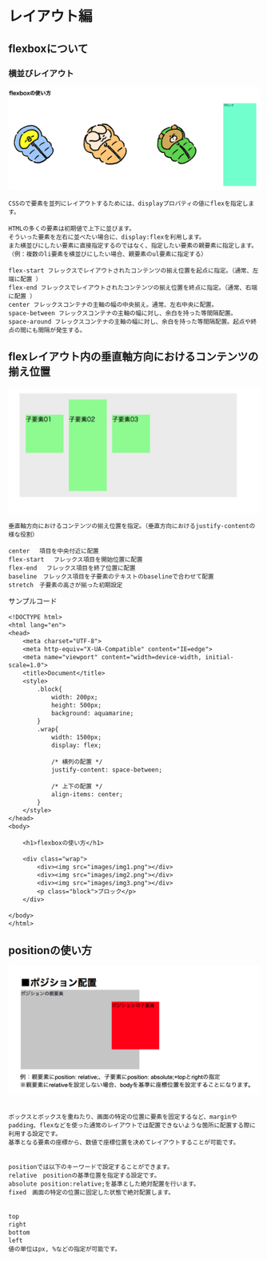# レイアウト編

## flexboxについて


### 横並びレイアウト
<!--<img src="images/flex.png" width="600px">-->
<img src="images/flex2.png" width="600px">

```
CSSので要素を並列にレイアウトするためには、displayプロパティの値にflexを指定します。

HTMLの多くの要素は初期値で上下に並びます。
そういった要素を左右に並べたい場合に、display:flexを利用します。
また横並びにしたい要素に直接指定するのではなく、指定したい要素の親要素に指定します。
（例：複数のli要素を横並びにしたい場合、親要素のul要素に指定する）

flex-start フレックスでレイアウトされたコンテンツの揃え位置を起点に指定。（通常、左端に配置 ）
flex-end フレックスでレイアウトされたコンテンツの揃え位置を終点に指定。（通常、右端に配置 ）
center フレックスコンテナの主軸の幅の中央揃え。通常、左右中央に配置。
space-between フレックスコンテナの主軸の幅に対し、余白を持った等間隔配置。
space-around フレックスコンテナの主軸の幅に対し、余白を持った等間隔配置。起点や終点の間にも間隔が発生する。

```

## flexレイアウト内の垂直軸方向におけるコンテンツの揃え位置

<img src="images/alineiteme.png" width="600px">

```
垂直軸方向におけるコンテンツの揃え位置を指定。（垂直方向におけるjustify-contentの様な役割）

center 　項目を中央付近に配置
flex-start 　フレックス項目を開始位置に配置
flex-end 　フレックス項目を終了位置に配置
baseline　フレックス項目を子要素のテキストのbaselineで合わせて配置
stretch　子要素の高さが揃った初期設定

```

サンプルコード
```
<!DOCTYPE html>
<html lang="en">
<head>
    <meta charset="UTF-8">
    <meta http-equiv="X-UA-Compatible" content="IE=edge">
    <meta name="viewport" content="width=device-width, initial-scale=1.0">
    <title>Document</title>
    <style>
        .block{
            width: 200px;
            height: 500px;
            background: aquamarine;
        }
        .wrap{
            width: 1500px;
            display: flex;

            /* 横列の配置 */
            justify-content: space-between;

            /* 上下の配置 */
            align-items: center;
        }
    </style>
</head>
<body>

    <h1>flexboxの使い方</h1>

    <div class="wrap">
        <div><img src="images/img1.png"></div>
        <div><img src="images/img2.png"></div>
        <div><img src="images/img3.png"></div>
        <p class="block">ブロック</p>
    </div>
    
</body>
</html>
```



## positionの使い方

<img src="images/position.png" width="600px">

```

ボックスとボックスを重ねたり、画面の特定の位置に要素を固定するなど、marginやpadding、flexなどを使った通常のレイアウトでは配置できないような箇所に配置する際に利用する設定です。
基準となる要素の座標から、数値で座標位置を决めてレイアウトすることが可能です。


positionでは以下のキーワードで設定することができます。
relative　positionの基準位置を指定する設定です。
absolute position:relative;を基準とした絶対配置を行います。
fixed　画面の特定の位置に固定した状態で絶対配置します。


top
right
bottom
left
値の単位はpx, %などの指定が可能です。
```


<!--
## 擬似要素
```
content:'';
width:50px;
height:50px;
display:block;
でbackground-imageとかで使う

```
-->
